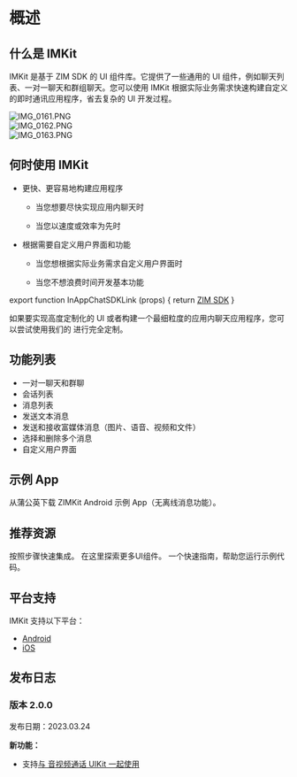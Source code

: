 # 概述

## 什么是 IMKit

IMKit 是基于 ZIM SDK 的 UI 组件库。它提供了一些通用的 UI 组件，例如聊天列表、一对一聊天和群组聊天。您可以使用 IMKit 根据实际业务需求快速构建自定义的即时通讯应用程序，省去复杂的 UI 开发过程。

<div style={{width:"100%",display:"flex",gap:"10px"}}>
    <div style={{width:"30%"}}>
        <Frame width="auto" height="auto" caption="">
        <img src="https://media-resource.spreading.io/docuo/workspace735/535aa5d0e4329361d2ee094d9a68f56d/4a90d268a1.PNG" alt="IMG_0161.PNG"/>
        </Frame>
    </div>
    <div style={{width:"30%"}}>
        <Frame width="auto" height="auto" caption="">
        <img src="https://media-resource.spreading.io/docuo/workspace735/535aa5d0e4329361d2ee094d9a68f56d/9e3ef4639d.PNG" alt="IMG_0162.PNG"/>
        </Frame>
    </div>
    <div style={{width:"30%"}}>
        <Frame width="auto" height="auto" caption="">
        <img src="https://media-resource.spreading.io/docuo/workspace735/535aa5d0e4329361d2ee094d9a68f56d/8d39fa324b.PNG" alt="IMG_0163.PNG"/>
        </Frame>
    </div>
</div>

<ZIMKitOverviewIntro />

## 何时使用 IMKit

- 更快、更容易地构建应用程序

    - 当您想要尽快实现应用内聊天时

    - 当您以速度或效率为先时

- 根据需要自定义用户界面和功能

    - 当您想根据实际业务需求自定义用户界面时

    - 当您不想浪费时间开发基本功能

export function InAppChatSDKLink (props) {
    return <a href={props.inAppChatSDKHref} target="_blank">ZIM SDK</a>
}

如果要实现高度定制化的 UI 或者构建一个最细粒度的应用内聊天应用程序，您可以尝试使用我们的 <InAppChatSDKLink inAppChatSDKHref={props.inAppChatSDKHref} /> 进行完全定制。

<ZIMKitOverviewWhenToUse inAppChatSDKHref="https://doc-zh.zego.im/article/11588"/>

## 功能列表

- 一对一聊天和群聊
- 会话列表
- 消息列表
- 发送文本消息
- 发送和接收富媒体消息（图片、语音、视频和文件）
- 选择和删除多个消息
- 自定义用户界面


<ZIMKitOverviewEmbeddedFeatures />

## 示例 App

<CardGroup cols={2}>
<Card title="蒲公英" href="https://www.pgyer.com/YpBC" target="_blank">
  从蒲公英下载 ZIMKit Android 示例 App（无离线消息功能）。
</Card>
</CardGroup>

## 推荐资源

<CardGroup cols={2}>
  
  <Card title="快速开始" href="/in-app-chat-kit-android/quick-start">
    按照步骤快速集成。
  </Card>

  <Card title="组件概述" href="/in-app-chat-kit-android/ui-components/overview">
    在这里探索更多UI组件。
  </Card>

  <Card title="运行示例代码" href="https://github.com/ZEGOCLOUD/zego_inapp_chat_uikit_example_android" target="_blank">
    一个快速指南，帮助您运行示例代码。
  </Card>

</CardGroup>

## 平台支持

IMKit 支持以下平台：

- [Android](https://doc-zh.zego.im/in-app-chat-kit-android/overview)
- [iOS](https://doc-zh.zego.im/in-app-chat-kit-ios/overview) 

## 发布日志

<Accordion title="点击这里了解更多" defaultOpen="false">

### 版本 2.0.0

发布日期：2023.03.24

**新功能：**

- 支持[与 音视频通话 UIKit 一起使用](/in-app-chat-kit-android/advanced-features/use-in-conjunction-with-call-kit)

</Accordion>
